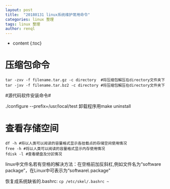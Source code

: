 ```yaml
---
layout: post
title:  "20180131 linux系统维护常用命令"
categories: linux 整理
tags: linux 整理
author: renql
---
```


* content
{:toc}

# 压缩包命令 #
    tar -zxv -f filename.tar.gz -c directory  #将压缩包解压在directory文件夹下
    tar -jxv -f filename.tar.bz2 -c directory #将压缩包解压在directory文件夹下






#源代码软件安装命令#

./configure --prefix=/usr/local/test
卸载程序用make uninstall

# 查看存储空间 #
    df -h #将以人类可以阅读的容量格式显示各挂载点的存储空间使用情况
    free -h #将以人类可以阅读的容量格式显示内存使用情况
    fdisk -l #查看硬盘及分区情况

linux中文件名若有空格的解决方法：在空格前加反斜杠\,例如文件名为“software package”，在Linux中可表示为“software\ package"

恢复成系统缺省的.bashrc: `cp /etc/skel/.bashrc ~`
